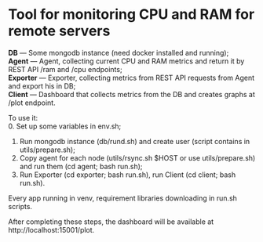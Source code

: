 # Tool for monitoring CPU and RAM for remote servers  

**DB** &mdash; Some mongodb instance (need docker installed and running);  
**Agent** &mdash; Agent, collecting current CPU and RAM metrics and return it by REST API /ram and /cpu endpoints;  
**Exporter** &mdash; Exporter, collecting metrics from REST API requests from Agent and export his in DB;  
**Client** &mdash; Dashboard that collects metrics from the DB and creates graphs at /plot endpoint.  

To use it:  
0. Set up some variables in env.sh;
1. Run mongodb instance (db/rund.sh) and create user (script contains in utils/prepare.sh);
2. Copy agent for each node (utils/rsync.sh $HOST or use utils/prepare.sh) and run them (cd agent; bash run.sh);
3. Run Exporter (cd exporter; bash run.sh), run Client (cd client; bash run.sh).  

Every app running in venv, requirement libraries downloading in run.sh scripts.  

After completing these steps, the dashboard will be available at http://localhost:15001/plot. 
